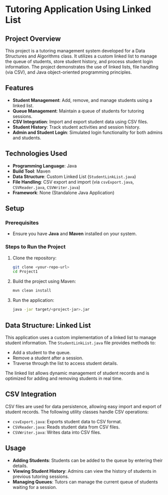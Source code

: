
# Tutoring Application Using Linked List

## Project Overview

This project is a tutoring management system developed for a Data Structures and Algorithms class. It utilizes a custom linked list to manage the queue of students, store student history, and process student login information. The project demonstrates the use of linked lists, file handling (via CSV), and Java object-oriented programming principles.

## Features

- **Student Management**: Add, remove, and manage students using a linked list.
- **Queue Management**: Maintain a queue of students for tutoring sessions.
- **CSV Integration**: Import and export student data using CSV files.
- **Student History**: Track student activities and session history.
- **Admin and Student Login**: Simulated login functionality for both admins and students.

## Technologies Used

- **Programming Language**: Java
- **Build Tool**: Maven
- **Data Structure**: Custom Linked List (`StudentLinkList.java`)
- **File Handling**: CSV export and import (via `csvExport.java`, `CSVReader.java`, `CSVWriter.java`)
- **Framework**: None (Standalone Java Application)

## Setup

### Prerequisites

- Ensure you have **Java** and **Maven** installed on your system.

### Steps to Run the Project

1. Clone the repository:
   ```bash
   git clone <your-repo-url>
   cd Project1
   ```

2. Build the project using Maven:
   ```bash
   mvn clean install
   ```

3. Run the application:
   ```bash
   java -jar target/<project-jar>.jar
   ```

## Data Structure: Linked List

This application uses a custom implementation of a linked list to manage student information. The `StudentLinkList.java` file provides methods to:

- Add a student to the queue.
- Remove a student after a session.
- Traverse through the list to access student details.
  
The linked list allows dynamic management of student records and is optimized for adding and removing students in real time.

## CSV Integration

CSV files are used for data persistence, allowing easy import and export of student records. The following utility classes handle CSV operations:

- `csvExport.java`: Exports student data to CSV format.
- `CSVReader.java`: Reads student data from CSV files.
- `CSVWriter.java`: Writes data into CSV files.

## Usage

- **Adding Students**: Students can be added to the queue by entering their details.
- **Viewing Student History**: Admins can view the history of students in previous tutoring sessions.
- **Managing Queues**: Tutors can manage the current queue of students waiting for a session.

